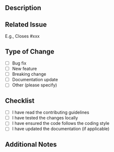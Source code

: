 ## Description

<!-- Please include a summary of the change and which issue is fixed. -->
<!-- Please also include relevant motivation and context. -->

## Related Issue

<!-- If applicable, reference the issue that this PR resolves. -->
E.g., Closes #xxx

## Type of Change

- [ ] Bug fix
- [ ] New feature
- [ ] Breaking change
- [ ] Documentation update
- [ ] Other (please specify)

## Checklist

- [ ] I have read the contributing guidelines
- [ ] I have tested the changes locally
- [ ] I have ensured the code follows the coding style
- [ ] I have updated the documentation (if applicable)

## Additional Notes

<!-- If there's anything else you want the reviewer to know, include it here -->

